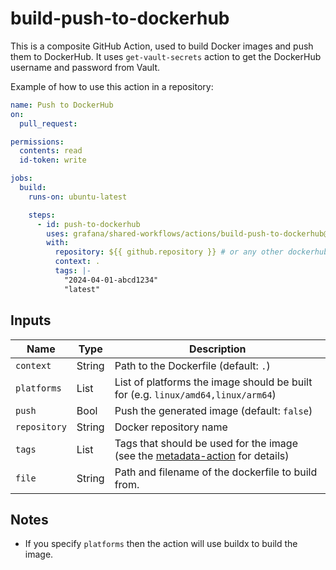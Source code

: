 # build-push-to-dockerhub

This is a composite GitHub Action, used to build Docker images and push them to DockerHub.
It uses `get-vault-secrets` action to get the DockerHub username and password from Vault.

Example of how to use this action in a repository:

```yaml
name: Push to DockerHub
on:
  pull_request:

permissions:
  contents: read
  id-token: write

jobs:
  build:
    runs-on: ubuntu-latest

    steps:
      - id: push-to-dockerhub
        uses: grafana/shared-workflows/actions/build-push-to-dockerhub@main
        with:
          repository: ${{ github.repository }} # or any other dockerhub repository
          context: .
          tags: |-
            "2024-04-01-abcd1234"
            "latest"
```

## Inputs

| Name         | Type   | Description                                                                         |
|--------------|--------|-------------------------------------------------------------------------------------|
| `context`    | String | Path to the Dockerfile (default: `.`)                                               |
| `platforms`  | List   | List of platforms the image should be built for (e.g. `linux/amd64,linux/arm64`)    |
| `push`       | Bool   | Push the generated image (default: `false`)                                         |
| `repository` | String | Docker repository name                                                              |
| `tags`       | List   | Tags that should be used for the image (see the [metadata-action][mda] for details) |
| `file`       | String | Path and filename of the dockerfile to build from.                                  |

[mda]: https://github.com/docker/metadata-action?tab=readme-ov-file#tags-input


## Notes

- If you specify `platforms` then the action will use buildx to build the image.
